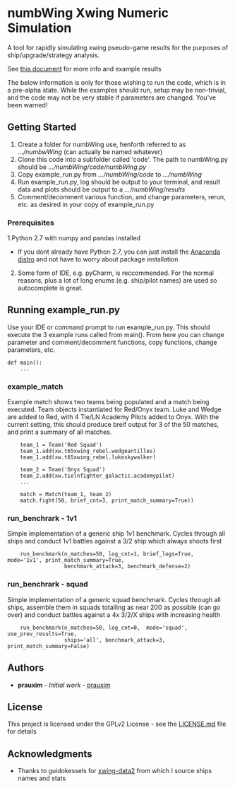# numbWing Xwing Numeric Simulation

A tool for rapidly simulating xwing pseudo-game results for the purposes of ship/upgrade/strategy analysis.

See [this document](https://docs.google.com/spreadsheets/d/1VnyW3T58IwbWJut5lsA-ENhPpKDiGgfEvwx1bO5U_E0/edit?usp=sharing) for more info and example results

The below information is only for those wishing to run the code, which is in a pre-alpha state. While the examples should run, setup may be non-trivial, and the code may not be very stable if parameters are changed. You've been warned!

## Getting Started

1. Create a folder for numbWing use, henforth referred to as *.../numbwWing* (can actually be named whatever)
2. Clone this code into a subfolder called 'code'. The path to numbWing.py should be *.../numbWing/code/numbWing.py*
3. Copy example_run.py from *.../numbWing/code* to *.../numbWing*
4. Run example_run.py, log should be output to your terminal, and result data and plots should be output to a *.../numbWing/results*
5. Comment/decomment various function, and change parameters, rerun, etc. as desired in your copy of example_run.py

### Prerequisites
1.Python 2.7 with numpy and pandas installed
 - If you dont already have Python 2.7, you can just install the [Anaconda distro](https://repo.anaconda.com/archive/Anaconda2-5.3.0-Windows-x86_64.exe) and not have to worry about package installation
2. Some form of IDE,  e.g. pyCharm, is reccommended. For the normal reasons, plus a lot of long enums (e.g. ship/pilot names) are used so autocomplete is great.


## Running example_run.py

Use your IDE or command prompt to run example_run.py. This should execute the 3 example runs called from main(). From here you can change parameter and comment/decomment functions, copy functions, change parameters, etc.
```
def main():
	...
```

### example_match

Example match shows two teams being populated and a match being executed. Team objects instantiated for Red/Onyx team. Luke and Wedge are added to Red, with 4 Tie/LN Academy Pilots added to Onyx. With the current setting, this should produce breif output for 3 of the 50 matches, and print a summary of all matches.

```
	team_1 = Team('Red Squad')
	team_1.add(xw.t65xwing_rebel.wedgeantilles)
    team_1.add(xw.t65xwing_rebel.lukeskywalker)

	team_2 = Team('Onyx Squad')
	team_2.add(xw.tielnfighter_galactic.academypilot)
	...
	
	match = Match(team_1, team_2)
	match.fight(50, brief_cnt=3, print_match_summary=True))
```

### run_benchrark - 1v1

Simple implementation of a generic ship 1v1 benchmark. Cycles through all ships and conduct 1v1 battles against a 3/2 ship which always shoots first

```
    run_benchmark(n_matches=50, log_cnt=1, brief_logs=True, mode='1v1', print_match_summary=True,
                  benchmark_attack=3, benchmark_defense=2)
```

### run_benchrark - squad

Simple implementation of a generic squad benchmark. Cycles through all ships, assemble them in squads totalling as near 200 as possible (can go over) and conduct battles against a 4x 3/2/X ships with increasing health

```
    run_benchmark(n_matches=50, log_cnt=0,  mode='squad', use_prev_results=True,
                  ships='all', benchmark_attack=3, print_match_summary=False)
```

## Authors

* **prauxim** - *Initial work* - [prauxim](https://github.com/prauxim)

## License

This project is licensed under the GPLv2 License - see the [LICENSE.md](LICENSE.md) file for details

## Acknowledgments

* Thanks to guidokessels for [xwing-data2](https://github.com/guidokessels/xwing-data2) from which I source ships names and stats 

